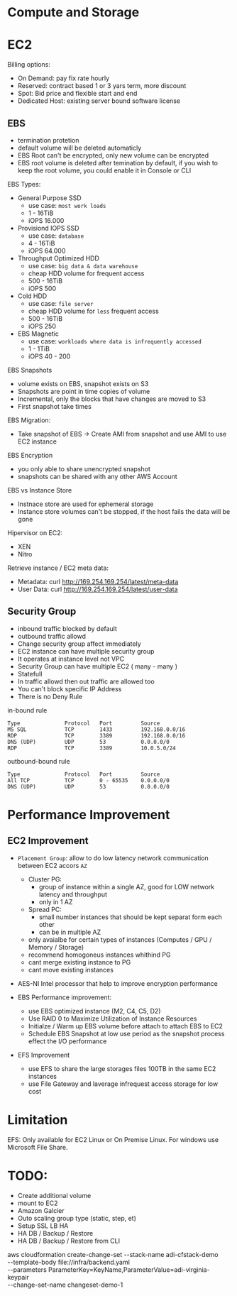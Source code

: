 # Compute and Storage
# EC2
Billing options:
- On Demand: pay fix rate hourly
- Reserved: contract based 1 or 3 yars term, more discount
- Spot: Bid price and flexible start and end
- Dedicated Host: existing server bound software license

## EBS
- termination protetion 
- default volume will be deleted automaticly
- EBS Root can't be encrypted, only new volume can be encrypted
- EBS root volume is deleted after temination by default, if you wish to keep the root volume, you could enable it in Console or CLI

EBS Types:
- General Purpose SSD
    - use case: `most work loads`
    - 1 - 16TiB
    - iOPS 16.000
- Provisiond IOPS SSD
    - use case: `database`
    - 4 - 16TiB
    - iOPS 64.000
- Throughput Optimized HDD
    - use case: `big data & data warehouse`
    - cheap HDD volume for frequent access
    - 500 - 16TiB
    - iOPS 500
- Cold HDD
    - use case: `file server`
    - cheap HDD volume for `less` frequent access
    - 500 - 16TiB
    - iOPS 250
- EBS Magnetic
    - use case: `workloads where data is infrequently accessed`
    - 1 - 1TiB
    - iOPS 40 - 200

EBS Snapshots
- volume exists on EBS, snapshot exists on S3
- Snapshots are point in time copies of volume
- Incremental, only the blocks that have changes are moved to S3
- First snapshot take times

EBS Migration:
- Take snapshot of EBS -> Create AMI from snapshot and use AMI to use EC2 instance

EBS Encryption
- you only able to share unencrypted snapshot
- snapshots can be shared with any other AWS Account

EBS vs Instance Store
- Instnace store are used for ephemeral storage
- Instance store volumes can't be stopped, if the host fails the data will be gone

Hipervisor on EC2:
- XEN 
- Nitro

Retrieve instance / EC2 meta data: 
- Metadata: curl http://169.254.169.254/latest/meta-data
- User Data: curl http://169.254.169.254/latest/user-data

## Security Group
- inbound traffic blocked by default
- outbound traffic allowd
- Change security group affect immediately
- EC2 instance can have multiple security group
- It operates at instance level not VPC
- Security Group can have multiple EC2 ( many - many )
- Statefull
- In traffic allowd then out traffic are allowed too
- You can't block specific IP Address
- There is no Deny Rule

in-bound rule
```
Type              Protocol   Port         Source  
MS SQL            TCP        1433         192.168.0.0/16  
RDP               TCP        3389         192.168.0.0/16  
DNS (UDP)         UDP        53           0.0.0.0/0  
RDP               TCP        3389         10.0.5.0/24  
```
outbound-bound rule
```
Type              Protocol   Port         Source  
All TCP           TCP        0 - 65535    0.0.0.0/0  
DNS (UDP)         UDP        53           0.0.0.0/0
```

# Performance Improvement
## EC2 Improvement
- `Placement Group`: allow to do low latency network communication between EC2 accors `AZ`
    - Cluster PG: 
        - group of instance within a single AZ, good for LOW network latency and throughput
        - only in 1 AZ
    - Spread PC: 
        - small number instances that should be kept separat form each other
        - can be in multiple AZ
    - only avaialbe for certain types of instances (Computes / GPU / Memory / Storage)
    - recommend homogoneus instances whithind PG
    - cant merge existing instance to PG
    - cant move existing instances
- AES-NI Intel processor that help to improve encryption performance

- EBS Performance improvement: 
    - use EBS optimized instance (M2, C4, C5, D2)
    - Use RAID 0 to Maximize Utilization of Instance Resources
    - Initialze / Warm up EBS volume before attach to attach EBS to EC2
    - Schedule EBS Snapshot at low use period as the snapshot process effect the I/O performance

- EFS Improvement
    - use EFS to share the large storages files 100TB in the same EC2 instances
    - use File Gateway and laverage infrequest access storage for low cost

# Limitation
EFS: Only available for EC2 Linux or On Premise Linux. For windows use Microsoft File Share.


# TODO:
- Create additional volume
- mount to EC2
- Amazon Galcier
- Outo scaling group type (static, step, et)
- Setup SSL LB HA
- HA DB / Backup / Restore
- HA DB / Backup / Restore from CLI

aws cloudformation create-change-set --stack-name adi-cfstack-demo  \
    --template-body file://infra/backend.yaml \
	--parameters  ParameterKey=KeyName,ParameterValue=adi-virginia-keypair \
	--change-set-name changeset-demo-1
